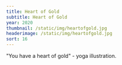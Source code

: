 ```yaml
---
title: Heart of Gold
subtitle: Heart of Gold
year: 2020
thumbnail: /static/img/heartofgold.jpg
headerimage: /static/img/heartofgold.jpg
sort: 16
---
```

"You have a heart of gold" - yoga illustration.